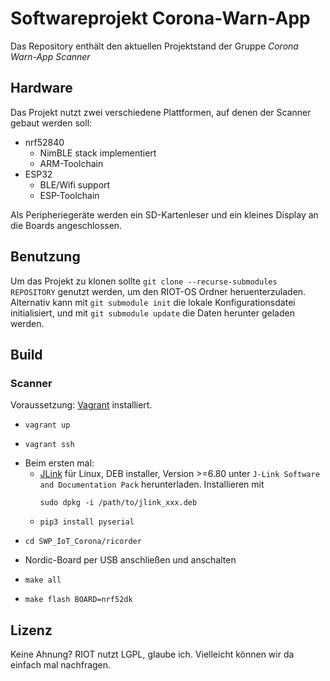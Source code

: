 # Softwareprojekt Corona-Warn-App #

Das Repository enthält den aktuellen Projektstand der Gruppe _Corona Warn-App Scanner_

## Hardware ##

Das Projekt nutzt zwei verschiedene Plattformen, auf denen der Scanner gebaut werden soll:

* nrf52840
  - NimBLE stack implementiert
  - ARM-Toolchain
* ESP32
  - BLE/Wifi support
  - ESP-Toolchain

Als Peripheriegeräte werden ein SD-Kartenleser und ein kleines Display an die Boards angeschlossen.

## Benutzung ##

Um das Projekt zu klonen sollte
`git clone --recurse-submodules REPOSITORY` genutzt werden, um den RIOT-OS Ordner
heruenterzuladen. Alternativ kann mit `git submodule init` die lokale
Konfigurationsdatei initialisiert, und mit `git submodule update` die Daten herunter
geladen werden.

## Build ##

### Scanner ###
Voraussetzung: [Vagrant](https://www.vagrantup.com/downloads) installiert.
* ```
  vagrant up
  ```
* ```
  vagrant ssh
  ```
* Beim ersten mal:
  - [JLink](https://www.segger.com/downloads/jlink/#J-LinkSoftwareAndDocumentationPack) für Linux, DEB installer, Version >=6.80 unter `J-Link Software and Documentation Pack` herunterladen. Installieren mit
    ```
    sudo dpkg -i /path/to/jlink_xxx.deb
    ```
  - ```
    pip3 install pyserial
    ```
* ```
  cd SWP_IoT_Corona/ricorder
  ```
* Nordic-Board per USB anschließen und anschalten
* ```
  make all
  ```
* ```
  make flash BOARD=nrf52dk
  ```
## Lizenz ##

Keine Ahnung? RIOT nutzt LGPL, glaube ich. Vielleicht können wir da einfach mal nachfragen.

